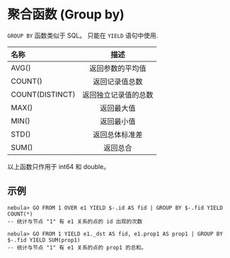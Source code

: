 # 聚合函数 (Group by)

 `GROUP BY` 函数类似于 SQL。 只能在 `YIELD` 语句中使用.

|名称 | 描述 |
|:----|:----:|
| AVG()           | 返回参数的平均值 |
| COUNT()         | 返回记录值总数 |
| COUNT(DISTINCT) | 返回独立记录值的总数 |
| MAX()           | 返回最大值 |
| MIN()           | 返回最小值 |
| STD()           | 返回总体标准差 |
| SUM()         | 返回总合 |

以上函数只作用于 int64 和 double。

## 示例

```
nebula> GO FROM 1 OVER e1 YIELD $-.id AS fid | GROUP BY $-.fid YIELD COUNT(*)
-- 统计与节点 "1" 有 e1 关系的点的 id 出现的次数

nebula> GO FROM 1 YIELD e1._dst AS fid, e1.prop1 AS prop1 | GROUP BY $-.fid YIELD SUM(prop1)
-- 统计与节点 "1" 有 e1 关系的点的 prop1 的总和。
```
